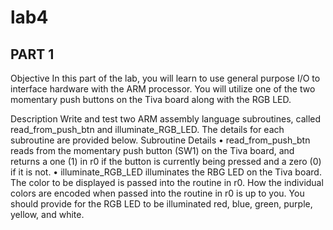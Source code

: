 # lab4

## PART 1
Objective
In this part of the lab, you will learn to use general purpose I/O to interface hardware with the ARM
processor. You will utilize one of the two momentary push buttons on the Tiva board along with the
RGB LED.

Description
Write and test two ARM assembly language subroutines, called read_from_push_btn and
illuminate_RGB_LED. The details for each subroutine are provided below.
Subroutine Details
• read_from_push_btn reads from the momentary push button (SW1) on the Tiva board, and
returns a one (1) in r0 if the button is currently being pressed and a zero (0) if it is not.
• illuminate_RGB_LED illuminates the RBG LED on the Tiva board. The color to be displayed is
passed into the routine in r0. How the individual colors are encoded when passed into the routine
in r0 is up to you. You should provide for the RGB LED to be illuminated red, blue, green,
purple, yellow, and white.

